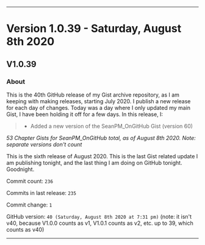 
***

# Version 1.0.39 - Saturday, August 8th 2020

## V1.0.39

### About

This is the 40th GitHub release of my Gist archive repository, as I am keeping with making releases, starting July 2020. I publish a new release for each day of changes. Today was a day where I only updated my main Gist, I have been holding it off for a few days. In this release, I:

> * Added a new version of the SeanPM_OnGitHub Gist (version 60)

_53 Chapter Gists for SeanPM_OnGitHub total, as of August 8th 2020. Note: separate versions don't count_

This is the sixth release of August 2020. This is the last Gist related update I am publishing tonight, and the last thing I am doing on GitHub tonight. Goodnight.

Commit count: `236`

Commits in last release: `235`

Commit change: `1`

GitHub version: `40 (Saturday, August 8th 2020 at 7:31 pm)` (note: it isn't v40, because V1.0.0 counts as v1, V1.0.1 counts as v2, etc. up to 39, which counts as v40)

***
